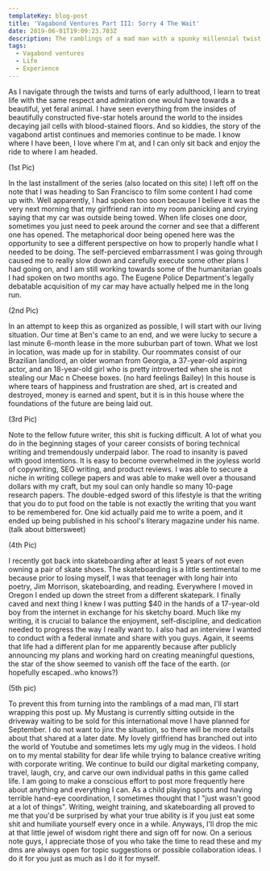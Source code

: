 ```yaml
---
templateKey: blog-post
title: 'Vagabond Ventures Part III: Sorry 4 The Wait'
date: 2019-06-01T19:09:23.703Z
description: The ramblings of a mad man with a spunky millennial​ twist
tags:
  - Vagabond ventures
  - Life
  - Experience
---
```

As I navigate through the twists and turns of early adulthood, I learn to treat life with the same respect and admiration one would have towards a beautiful, yet feral animal. I have seen everything from the insides of beautifully constructed five-star hotels around the world to the insides decaying jail cells with blood-stained floors. And so kiddies, the story of the vagabond artist continues and memories continue to be made. I know where I have been, I love where I'm at, and I can only sit back and enjoy the ride to where I am headed.

(1st Pic)

In the last installment of the series (also located on this site) I left off on the note that I was heading to San Francisco to film some content I had come up with. Well apparently, I had spoken too soon because I believe it was the very next morning that my girlfriend ran into my room panicking and crying saying that my car was outside being towed. When life closes one door, sometimes you just need to peek around the corner and see that a different one has opened. The metaphorical door being opened here was the opportunity to see a different perspective on how to properly handle what I needed to be doing. The self-percieved embarrassment I was going through caused me to really slow down and carefully execute some other plans I had going on, and I am still working towards some of the humanitarian goals I had spoken on two months ago. The Eugene Police Department's legally debatable acquisition of my car may have actually helped me in the long run. 

(2nd Pic)

In an attempt to keep this as organized as possible, I will start with our living situation. Our time at Ben's came to an end, and we were lucky to secure a last minute 6-month lease in the more suburban part of town. What we lost in location, was made up for in stability. Our roommates consist of our Brazilian landlord, an older woman from Georgia, a 37-year-old aspiring actor, and an 18-year-old girl who is pretty introverted when she is not stealing our Mac n Cheese boxes. (no hard feelings Bailey) In this house is where tears of happiness and frustration are shed, art is created and destroyed, money is earned and spent, but it is in this house where the foundations of the future are being laid out. 

(3rd Pic)

 Note to the fellow future writer, this shit is fucking difficult. A lot of what you do in the beginning stages of your career consists of boring technical writing and tremendously underpaid labor. The road to insanity is paved with good intentions. It is easy to become overwhelmed in the joyless world of copywriting, SEO writing, and product reviews. I was able to secure a niche in writing college papers and was able to make well over a thousand dollars with my craft, but my soul can only handle so many 10-page research papers. The double-edged sword of this lifestyle is that the writing that you do to put food on the table is not exactly the writing that you want to be remembered for. One kid actually paid me to write a poem, and it ended up being published in his school's literary magazine under his name. (talk about bittersweet)

(4th Pic)

 I recently got back into skateboarding after at least 5 years of not even owning a pair of skate shoes. The skateboarding is a little sentimental to me because prior to losing myself, I was that teenager with long hair into poetry, Jim Morrison, skateboarding, and reading. Everywhere I moved in Oregon I ended up down the street from a different skatepark. I finally caved and next thing I knew I was putting $40 in the hands of a 17-year-old boy from the internet in exchange for his sketchy board. Much like my writing, it is crucial to balance the enjoyment, self-discipline, and dedication needed to progress the way I really want to. I also had an interview I wanted to conduct with a federal inmate and share with you guys. Again, it seems that life had a different plan for me apparently because after publicly announcing my plans and working hard on creating meaningful questions, the star of the show seemed to vanish off the face of the earth. (or hopefully escaped..who knows?)

(5th pic)

 To prevent this from turning into the ramblings of a mad man, I'll start wrapping this post up. My Mustang is currently sitting outside in the driveway waiting to be sold for this international move I have planned for September. I do not want to jinx the situation, so there will be more details about that shared at a later date. My lovely girlfriend has branched out into the world of Youtube and sometimes lets my ugly mug in the videos. I hold on to my mental stability for dear life while trying to balance creative writing with corporate writing. We continue to build our digital marketing company, travel, laugh, cry, and carve our own individual paths in this game called life. I am going to make a conscious effort to post more frequently here about anything and everything I can. As a child playing sports and having terrible hand-eye coordination, I sometimes thought that I "just wasn't good at a lot of things". Writing, weight training, and skateboarding all proved to me that you'd be surprised by what your true ability is if you just eat some shit and humiliate yourself every once in a while. Anyways, I'll drop the mic at that little jewel of wisdom right there and sign off for now. On a serious note guys, I appreciate those of you who take the time to read these and my dms are always open for topic suggestions or possible collaboration ideas. I do it for you just as much as I do it for myself.
